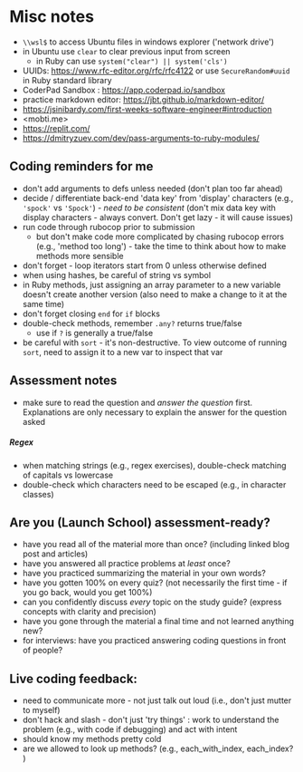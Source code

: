 # Misc notes

- `\\wsl$` to access Ubuntu files in windows explorer ('network drive')
- in Ubuntu use `clear` to clear previous input from screen
  - in Ruby can use `system("clear") || system('cls')`
- UUIDs:  <https://www.rfc-editor.org/rfc/rfc4122> or use `SecureRandom#uuid` in Ruby standard library
- CoderPad Sandbox : <https://app.coderpad.io/sandbox>
- practice markdown editor:  <https://jbt.github.io/markdown-editor/>
- https://jsinibardy.com/first-weeks-software-engineer#introduction
- <mobti.me>
- <https://replit.com/>
- https://dmitryzuev.com/dev/pass-arguments-to-ruby-modules/


## Coding reminders for me
- don't add arguments to defs unless needed (don't plan too far ahead)
- decide / differentiate back-end 'data key' from 'display' characters (e.g., `'spock'` vs `'Spock'`) - *need to be consistent* (don't mix data key with display characters - always convert.  Don't get lazy - it will cause issues)
- run code through rubocop prior to submission
  - but don't make code more complicated by chasing rubocop errors (e.g., 'method too long') - take the time to think about how to make methods more sensible
- don't forget - loop iterators start from 0 unless otherwise defined
- when using hashes, be careful of string vs symbol
- in Ruby methods, just assigning an array parameter to a new variable doesn't create another version (also need to make a change to it at the same time)
- don't forget closing `end` for `if` blocks
- double-check methods, remember `.any?` returns true/false
  - use if `?` is generally a true/false
- be careful with `sort` - it's non-destructive.  To view outcome of running `sort`, need to assign it to a new var to inspect that var

## Assessment notes
- make sure to read the question and *answer the question* first.  Explanations are only necessary to explain the answer for the question asked


##### Regex
- when matching strings (e.g., regex exercises), double-check matching of capitals vs lowercase
- double-check which characters need to be escaped (e.g., in character classes)

## Are you (Launch School) assessment-ready?
- have you read all of the material more than once?  (including linked blog post and articles)
- have you answered all practice problems at *least* once?
- have you practiced summarizing the material in your own words?
- have you gotten 100% on every quiz?  (not necessarily the first time - if you go back, would you get 100%)
- can you confidently discuss *every* topic on the study guide? (express concepts with clarity and precision)
- have you gone through the material a final time and not learned anything new?
- for interviews: have you practiced answering coding questions in front of people?

## Live coding feedback:
- need to communicate more - not just talk out loud (i.e., don't just mutter to myself)
- don't hack and slash - don't just 'try things' : work to understand the problem (e.g., with code if debugging) and act with intent
- should know my methods pretty cold
- are we allowed to look up methods?  (e.g., each_with_index, each_index? )

